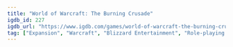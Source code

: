 ```yaml
---
title: "World of Warcraft: The Burning Crusade"
igdb_id: 227
igdb_url: "https://www.igdb.com/games/world-of-warcraft-the-burning-crusade"
tag: ["Expansion", "Warcraft", "Blizzard Entertainment", "Role-playing (RPG)", "Massively Multiplayer Online (MMO)", "Third person", "Fantasy"]
---
```

